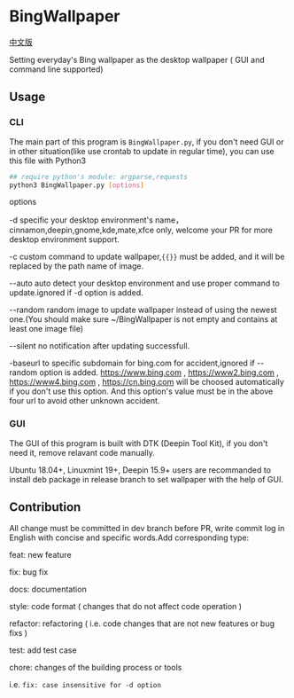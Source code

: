 # BingWallpaper

[中文版](/README.md)

Setting everyday's Bing wallpaper as the desktop wallpaper ( GUI and command line supported)

## Usage

### CLI

The main part of this program is ```BingWallpaper.py```, if you don't need GUI or in other situation(like use crontab to update in regular time), you can use this file with Python3

```bash
## require python's module: argparse,requests
python3 BingWallpaper.py [options]
```

options

-d specific your desktop environment's name，cinnamon,deepin,gnome,kde,mate,xfce only, welcome your PR for more desktop environment support.

-c custom command to update wallpaper,```{{}}``` must be added, and it will be replaced by the path name of image.

--auto auto detect your desktop environment and use proper command to update.ignored if -d option is added.

--random random image to update wallpaper instead of using the newest one.(You should make sure ~/BingWallpaper is not empty and contains at least one image file)

--silent no notification after updating successfull.

-baseurl to specific subdomain for bing.com for accident,ignored if --random option is added. https://www.bing.com , https://www2.bing.com , https://www4.bing.com , https://cn.bing.com will be choosed automatically if you don't use this option. And this option's value must be in the above four url to avoid other unknown accident.


### GUI

The GUI of this program is built with DTK (Deepin Tool Kit), if you don't need it, remove relavant code manually.


Ubuntu 18.04+, Linuxmint 19+, Deepin 15.9+ users are recommanded to install deb package in release branch to set wallpaper with the help of GUI.

## Contribution

All change must be committed in dev branch before PR, write commit log in English with concise and specific words.Add corresponding type:

feat: new feature

fix: bug fix

docs: documentation

style: code format ( changes that do not affect code operation )

refactor: refactoring ( i.e. code changes that are not new features or bug fixs )

test: add test case

chore: changes of the building process or tools

i.e. ```fix: case insensitive for -d option```